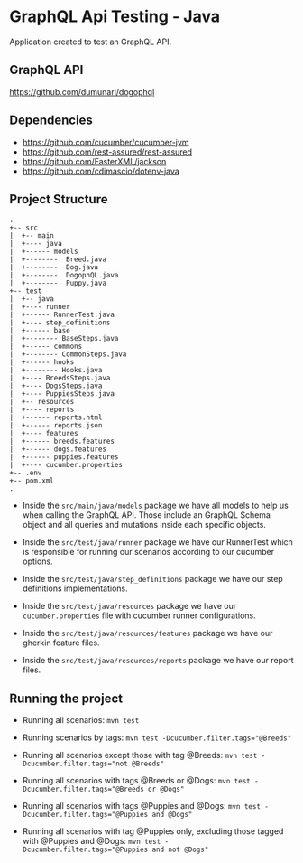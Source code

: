 # GraphQL Api Testing - Java
Application created to test an GraphQL API.

## GraphQL API
https://github.com/dumunari/dogophql

## Dependencies
- https://github.com/cucumber/cucumber-jvm
- https://github.com/rest-assured/rest-assured
- https://github.com/FasterXML/jackson
- https://github.com/cdimascio/dotenv-java

## Project Structure

```
.
+-- src
|  +-- main
|  +---- java
|  +------ models
|  +--------  Breed.java
|  +--------  Dog.java
|  +--------  DogophQL.java
|  +--------  Puppy.java
+-- test
|  +-- java
|  +---- runner
|  +------ RunnerTest.java
|  +---- step_definitions
|  +------ base
|  +-------- BaseSteps.java
|  +------ commons
|  +-------- CommonSteps.java
|  +------ hooks
|  +-------- Hooks.java
|  +---- BreedsSteps.java
|  +---- DogsSteps.java
|  +---- PuppiesSteps.java
|  +-- resources
|  +---- reports
|  +------ reports.html
|  +------ reports.json
|  +---- features
|  +------ breeds.features
|  +------ dogs.features
|  +------ puppies.features
|  +---- cucumber.properties
+-- .env
+-- pom.xml
.
```

- Inside the ```src/main/java/models``` package we have all models to help us when calling the GraphQL API.
Those include an GraphQL Schema object and all queries and mutations inside each specific objects.

- Inside the ```src/test/java/runner``` package we have our RunnerTest which is responsible for running our
 scenarios according to our cucumber options.
 
- Inside the ```src/test/java/step_definitions``` package we have our step definitions implementations.
 
- Inside the ```src/test/java/resources``` package we have our ```cucumber.properties``` file with cucumber runner configurations.

- Inside the ```src/test/java/resources/features``` package we have our gherkin feature files.

- Inside the ```src/test/java/resources/reports``` package we have our report files.

## Running the project

- Running all scenarios: ```mvn test```

- Running scenarios by tags: ```mvn test -Dcucumber.filter.tags="@Breeds"```

- Running all scenarios except those with tag @Breeds: ```mvn test -Dcucumber.filter.tags="not @Breeds"```

- Running all scenarios with tags @Breeds or @Dogs: ```mvn test -Dcucumber.filter.tags="@Breeds or @Dogs"```

- Running all scenarios with tags @Puppies and @Dogs: ```mvn test -Dcucumber.filter.tags="@Puppies and @Dogs"```

- Running all scenarios with tag @Puppies only, excluding those tagged with @Puppies and @Dogs: ```mvn test -Dcucumber.filter.tags="@Puppies and not @Dogs"```